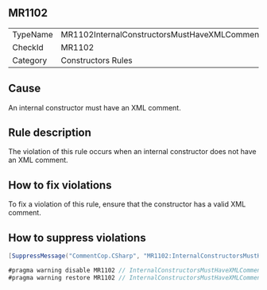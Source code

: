 ## MR1102

<table>
<tr>
  <td>TypeName</td>
  <td>MR1102InternalConstructorsMustHaveXMLComment</td>
</tr>
<tr>
  <td>CheckId</td>
  <td>MR1102</td>
</tr>
<tr>
  <td>Category</td>
  <td>Constructors Rules</td>
</tr>
</table>

## Cause

An internal constructor must have an XML comment.

## Rule description

The violation of this rule occurs when an internal constructor does not have an XML comment.

## How to fix violations

To fix a violation of this rule, ensure that the constructor has a valid XML comment.

## How to suppress violations

```csharp
[SuppressMessage("CommentCop.CSharp", "MR1102:InternalConstructorsMustHaveXMLComment", Justification = "Reviewed.")]
```

```csharp
#pragma warning disable MR1102 // InternalConstructorsMustHaveXMLComment
#pragma warning restore MR1102 // InternalConstructorsMustHaveXMLComment
```